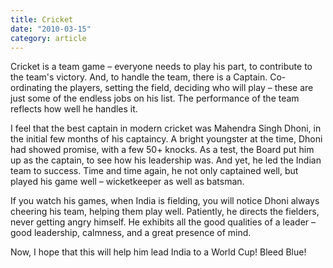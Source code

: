 ```yaml
---
title: Cricket
date: "2010-03-15"
category: article
---
```


Cricket is a team game – everyone needs to play his part, to contribute to the team's victory. And, to handle the team, there is a Captain. Co-ordinating the players, setting the field, deciding who will play – these are just some of the endless jobs on his list. The performance of the team reflects how well he handles it.

I feel that the best captain in modern cricket was Mahendra Singh Dhoni, in the initial few months of his captaincy. A bright youngster at the time, Dhoni had showed promise, with a few 50+ knocks. As a test, the Board put him up as the captain, to see how his leadership was. And yet, he led the Indian team to success. Time and time again, he not only captained well, but played his game well – wicketkeeper as well as batsman.

If you watch his games, when India is fielding, you will notice Dhoni always cheering his team, helping them play well. Patiently, he directs the fielders, never getting angry himself. He exhibits all the good qualities of a leader – good leadership, calmness, and a great presence of mind.

Now, I hope that this will help him lead India to a World Cup! Bleed Blue!
